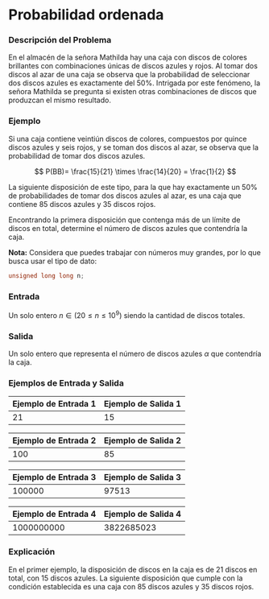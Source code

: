 # Probabilidad ordenada
### Descripción del Problema

En el almacén de la señora Mathilda hay una caja con discos de colores brillantes con combinaciones únicas de discos azules y rojos. Al tomar dos discos al azar de una caja se observa que la probabilidad de seleccionar dos discos azules es exactamente del 50%. Intrigada por este fenómeno, la señora Mathilda se pregunta si existen otras combinaciones de discos que produzcan el mismo resultado.

### Ejemplo
Si una caja contiene veintiún discos de colores, compuestos por quince discos azules y seis rojos, y se toman dos discos al azar, se observa que la probabilidad de tomar dos discos azules.

$$
P(BB)= \frac{15}{21} \times \frac{14}{20} = \frac{1}{2}
$$

La siguiente disposición de este tipo, para la que hay exactamente un 50% de probabilidades de tomar dos discos azules al azar, es una caja que contiene $85$ discos azules y $35$ discos rojos.

Encontrando la primera disposición que contenga más de un límite de discos en total, determine el número de discos azules que contendría la caja.

**Nota:** Considera que puedes trabajar con números muy grandes, por lo que busca usar el tipo de dato:
```cpp
unsigned long long n;
```

### Entrada
Un solo entero $n \in (20 \leq n \leq 10^9)$ siendo la cantidad de discos totales.

### Salida
Un solo entero que representa el número de discos azules $\alpha$ que contendría la caja.

### Ejemplos de Entrada y Salida
| Ejemplo de Entrada 1 | Ejemplo de Salida 1 |
| -------------------- | ------------------- |
| 21                   | 15                  |

| Ejemplo de Entrada 2 | Ejemplo de Salida 2 |
| -------------------- | ------------------- |
| 100                  | 85                  |

| Ejemplo de Entrada 3 | Ejemplo de Salida 3 |
| -------------------- | ------------------- |
| 100000               | 97513               |

| Ejemplo de Entrada 4 | Ejemplo de Salida 4 |
| -------------------- | ------------------- |
| 1000000000           | 3822685023          |

### Explicación
En el primer ejemplo, la disposición de discos en la caja es de 21 discos en total, con 15 discos azules. La siguiente disposición que cumple con la condición establecida es una caja con 85 discos azules y 35 discos rojos.


